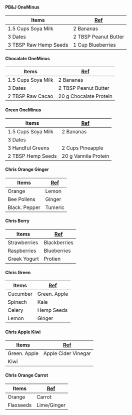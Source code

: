 
#### PB&J OneMinus
| Items                 | [Ref](https://www.youtube.com/watch?v=N6hve6MxNUs) |
| --------------------- | -------------------------------------------------- |
| 1.5 Cups Soya Milk    | 2 Bananas                                          |
| 3 Dates               | 2 TBSP Peanut Butter                               |
| 3 TBSP Raw Hemp Seeds | 1 Cup Blueberries                                  |

#### Chocalate OneMinus
| Items              | [Ref](https://www.youtube.com/watch?v=N6hve6MxNUs) |
| ------------------ | -------------------------------------------------- |
| 1.5 Cups Soya Milk | 2 Bananas                                          |
| 3 Dates            | 2 TBSP Peanut Butter                               |
| 2 TBSP Raw Cacao   | 20 g Chocalate Protein                             |

#### Green OneMinus
| Items              | [Ref](https://www.youtube.com/watch?v=N6hve6MxNUs) |
| ------------------ | -------------------------------------------------- |
| 1.5 Cups Soya Milk | 2 Bananas                                          |
| 3 Dates            |                                                    |
| 3 Handful Greens   | 2 Cups Pineapple                                   |
| 2 TBSP Hemp Seeds  | 20 g Vannila Protein                               |

#### Chris Orange Ginger
| Items         | [Ref](https://www.youtube.com/watch?v=2_MMdqqgqSs) |
| ------------- | -------------------------------------------------- |
| Orange        | Lemon                                              |
| Bee Pollens   | Ginger                                             |
| Black. Pepper | Tumeric                                            |

#### Chris Berry
| Items        | [Ref](https://www.youtube.com/watch?v=2_MMdqqgqSs) |
| ------------ | -------------------------------------------------- |
| Strawberries | Blackberries                                       |
| Raspberries  | Blueberries                                        |
| Greek Yogurt | Protien                                            | 

#### Chris Green
| Items    | [Ref](https://www.youtube.com/watch?v=2_MMdqqgqSs) |
| -------- | -------------------------------------------------- |
| Cucumber | Green. Apple                                       |
| Spinach  | Kale                                               |
| Celery   | Hemp Seeds                                         |
| Lemon    | Ginger                                             |


#### Chris Apple Kiwi
| Items        | [Ref](https://www.youtube.com/watch?v=2_MMdqqgqSs) |
| ------------ | -------------------------------------------------- |
| Green. Apple | Apple Cider Vinegar                                |
| Kiwi         |                                                    |
 


#### Chris Orange Carrot
| Items     | [Ref](https://www.youtube.com/watch?v=2_MMdqqgqSs) |
| --------- | -------------------------------------------------- |
| Orange    | Carrot                                             |
| Flaxseeds | Lime/Ginger                                        | 
